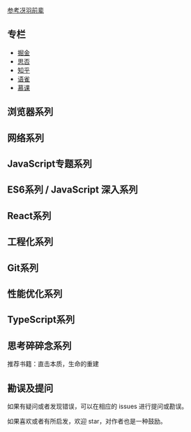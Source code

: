 [参考冴羽前辈](https://github.com/mqyqingfeng/Blog)

## 专栏

* [掘金]()
* [思否]()
* [知乎]()
* [语雀](https://www.yuque.com/yueer-hzw4r/dhp0bm)
* [慕课]()

## 浏览器系列



## 网络系列



## JavaScript专题系列



## ES6系列 / JavaScript 深入系列



## React系列


## 工程化系列


## Git系列


## 性能优化系列


## TypeScript系列


## 思考碎碎念系列
推荐书籍：直击本质，生命的重建



## 勘误及提问

如果有疑问或者发现错误，可以在相应的 issues 进行提问或勘误。

如果喜欢或者有所启发，欢迎 star，对作者也是一种鼓励。
